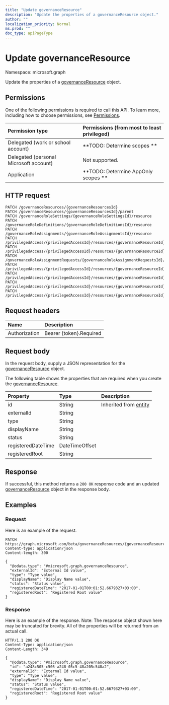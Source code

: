 ```yaml
---
title: "Update governanceResource"
description: "Update the properties of a governanceResource object."
author: ""
localization_priority: Normal
ms.prod: ""
doc_type: apiPageType
---
```


# Update governanceResource

Namespace: microsoft.graph

Update the properties of a [governanceResource](../resources/governanceresource.md) object.

## Permissions
One of the following permissions is required to call this API. To learn more, including how to choose permissions, see [Permissions](/concepts/permissions-reference.md).

|Permission type|Permissions (from most to least privileged)|
|:---|:---|
|Delegated (work or school account)|**TODO: Determine scopes **|
|Delegated (personal Microsoft account)|Not supported.|
|Application|**TODO: Determine AppOnly scopes **|

## HTTP request
<!-- {
  "blockType": "ignored"
}
-->
``` http
PATCH /governanceResources/{governanceResourcesId}
PATCH /governanceResources/{governanceResourcesId}/parent
PATCH /governanceRoleSettings/{governanceRoleSettingsId}/resource
PATCH /governanceRoleDefinitions/{governanceRoleDefinitionsId}/resource
PATCH /governanceRoleAssignments/{governanceRoleAssignmentsId}/resource
PATCH /privilegedAccess/{privilegedAccessId}/resources/{governanceResourceId}
PATCH /privilegedAccess/{privilegedAccessId}/resources/{governanceResourceId}/parent
PATCH /governanceRoleAssignmentRequests/{governanceRoleAssignmentRequestsId}/resource
PATCH /privilegedAccess/{privilegedAccessId}/resources/{governanceResourceId}/roleDefinitions/{governanceRoleDefinitionId}/resource
PATCH /privilegedAccess/{privilegedAccessId}/resources/{governanceResourceId}/roleAssignments/{governanceRoleAssignmentId}/resource
PATCH /privilegedAccess/{privilegedAccessId}/resources/{governanceResourceId}/roleDefinitions/{governanceRoleDefinitionId}/roleSetting/resource
PATCH /privilegedAccess/{privilegedAccessId}/resources/{governanceResourceId}/roleAssignmentRequests/{governanceRoleAssignmentRequestId}/resource
```

## Request headers
|Name|Description|
|:---|:---|
|Authorization|Bearer {token}.Required|

## Request body
In the request body, supply a JSON representation for the [governanceResource](../resources/governanceresource.md) object.

The following table shows the properties that are required when you create the [governanceResource](../resources/governanceresource.md).

|Property|Type|Description|
|:---|:---|:---|
|id|String| Inherited from [entity](../resources/entity.md)|
|externalId|String||
|type|String||
|displayName|String||
|status|String||
|registeredDateTime|DateTimeOffset||
|registeredRoot|String||



## Response
If successful, this method returns a `200 OK` response code and an updated [governanceResource](../resources/governanceresource.md) object in the response body.

## Examples

### Request
Here is an example of the request.
<!-- {
  "blockType": "request",
  "name": "update_governanceresource"
}
-->
``` http
PATCH https://graph.microsoft.com/beta/governanceResources/{governanceResourcesId}
Content-type: application/json
Content-length: 300

{
  "@odata.type": "#microsoft.graph.governanceResource",
  "externalId": "External Id value",
  "type": "Type value",
  "displayName": "Display Name value",
  "status": "Status value",
  "registeredDateTime": "2017-01-01T00:01:52.6679327+03:00",
  "registeredRoot": "Registered Root value"
}
```

### Response
Here is an example of the response. Note: The response object shown here may be truncated for brevity. All of the properties will be returned from an actual call.
<!-- {
  "blockType": "response",
  "truncated": true
}
-->
``` http
HTTP/1.1 200 OK
Content-Type: application/json
Content-Length: 349

{
  "@odata.type": "#microsoft.graph.governanceResource",
  "id": "a248c505-c505-a248-05c5-48a205c548a2",
  "externalId": "External Id value",
  "type": "Type value",
  "displayName": "Display Name value",
  "status": "Status value",
  "registeredDateTime": "2017-01-01T00:01:52.6679327+03:00",
  "registeredRoot": "Registered Root value"
}
```

